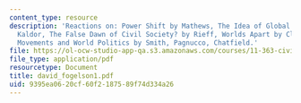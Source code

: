 ```yaml
---
content_type: resource
description: 'Reactions on: Power Shift by Mathews, The Idea of Global Society by
  Kaldor, The False Dawn of Civil Society? by Rieff, Worlds Apart by Clark, and Social
  Movements and World Politics by Smith, Pagnucco, Chatfield.'
file: https://ol-ocw-studio-app-qa.s3.amazonaws.com/courses/11-363-civil-society-and-the-environment-spring-2005/9395ea0620cf60f2187589f74d334a26_david_fogelson1.pdf
file_type: application/pdf
resourcetype: Document
title: david_fogelson1.pdf
uid: 9395ea06-20cf-60f2-1875-89f74d334a26
---
```

